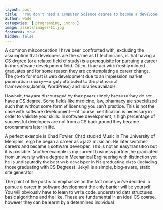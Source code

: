 ```yaml
---
layout: post
title:  "You don’t need a Computer Science degree to become a developer"
author: wade
categories: [ programming, intro ]
image: assets/images/11.jpg
featured: true
hidden: false
---
```


A common misconception I have been confronted with, excluding the assumption that developers are the same as IT technicians, is that having a CS degree (or a related field of study) is a prerequisite for pursuing a career in the software development field. Often, I interact with freshly minted graduates and for some reason they are contemplating a career change. The go-to for most is web development due to an impression market penetration is easy — largely attributed to the plethora of frameworks(Joomla, WordPress) and libraries available.

Howbeit, they are discouraged by their peers simply because they do not have a CS degree. Some fields like medicine, law, pharmacy are specialized such that without some form of licensing you can’t practice. This is not the case with software development — of course, certification is necessary in order to validate your skills. In software development, a high percentage of successful developers are not from a CS background they became programmers later in life.

A perfect example is Chad Fowler. Chad studied Music in The University of Memphis, ergo he began a career as a jazz musician. He later switched careers and became a software developer. This is not an easy transition but it is possible. Another example is my current business partner, he graduated from university with a degree in Mechanical Engineering with distinction yet he is undisputedly the best web developer in his graduating class (including those graduating with CS Degrees).
Jekyll is a simple, blog-aware, static site generator.

The point of the post is to emphasize on the fact once you’ve decided to pursue a career in software development the only barrier will be yourself. You will obviously have to learn to write code, understand data structures, basic algorithms and the like. These are fundamental in an ideal CS course, however they can be learnt by a determined individual.
